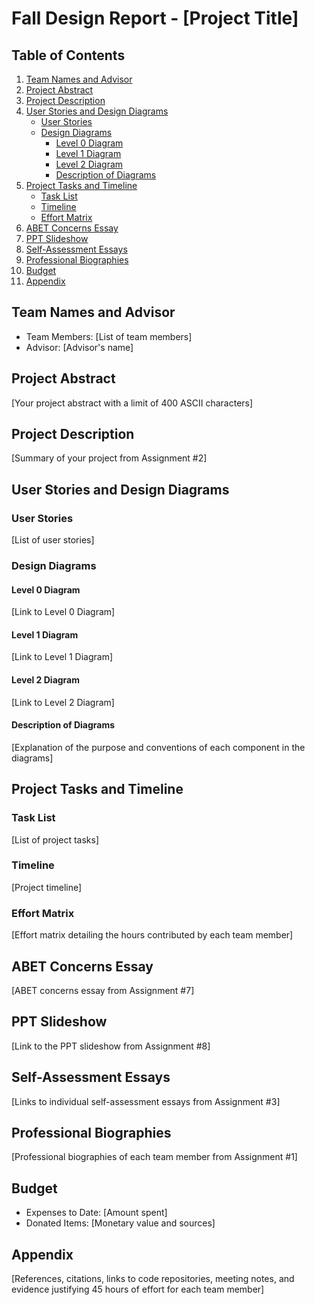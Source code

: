 # Fall Design Report - [Project Title]

## Table of Contents

1. [Team Names and Advisor](#team-names-and-advisor)
2. [Project Abstract](#project-abstract)
3. [Project Description](#project-description)
4. [User Stories and Design Diagrams](#user-stories-and-design-diagrams)
   - [User Stories](#user-stories)
   - [Design Diagrams](#design-diagrams)
      - [Level 0 Diagram](#level-0-diagram)
      - [Level 1 Diagram](#level-1-diagram)
      - [Level 2 Diagram](#level-2-diagram)
      - [Description of Diagrams](#description-of-diagrams)
5. [Project Tasks and Timeline](#project-tasks-and-timeline)
   - [Task List](#task-list)
   - [Timeline](#timeline)
   - [Effort Matrix](#effort-matrix)
6. [ABET Concerns Essay](#abet-concerns-essay)
7. [PPT Slideshow](#ppt-slideshow)
8. [Self-Assessment Essays](#self-assessment-essays)
9. [Professional Biographies](#professional-biographies)
10. [Budget](#budget)
11. [Appendix](#appendix)

## Team Names and Advisor
- Team Members: [List of team members]
- Advisor: [Advisor's name]

## Project Abstract
[Your project abstract with a limit of 400 ASCII characters]

## Project Description
[Summary of your project from Assignment #2]

## User Stories and Design Diagrams
### User Stories
[List of user stories]

### Design Diagrams
#### Level 0 Diagram
[Link to Level 0 Diagram]

#### Level 1 Diagram
[Link to Level 1 Diagram]

#### Level 2 Diagram
[Link to Level 2 Diagram]

#### Description of Diagrams
[Explanation of the purpose and conventions of each component in the diagrams]

## Project Tasks and Timeline
### Task List
[List of project tasks]

### Timeline
[Project timeline]

### Effort Matrix
[Effort matrix detailing the hours contributed by each team member]

## ABET Concerns Essay
[ABET concerns essay from Assignment #7]

## PPT Slideshow
[Link to the PPT slideshow from Assignment #8]

## Self-Assessment Essays
[Links to individual self-assessment essays from Assignment #3]

## Professional Biographies
[Professional biographies of each team member from Assignment #1]

## Budget
- Expenses to Date: [Amount spent]
- Donated Items: [Monetary value and sources]

## Appendix
[References, citations, links to code repositories, meeting notes, and evidence justifying 45 hours of effort for each team member]
